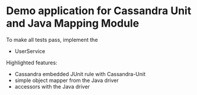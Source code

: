 # Demo application for Cassandra Unit and Java Mapping Module

To make all tests pass, implement the 

* UserService

Highlighted features:

- Cassandra embedded JUnit rule with Cassandra-Unit
- simple object mapper from the Java driver
- accessors with the Java driver
